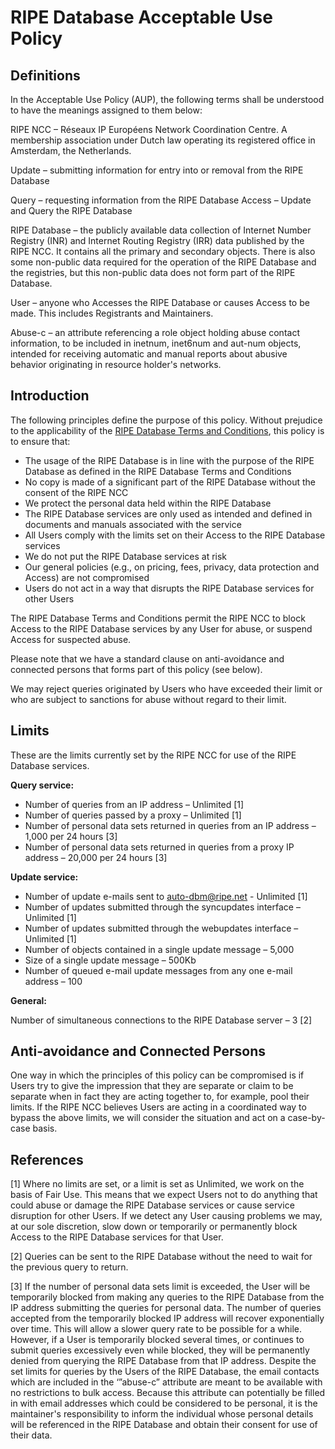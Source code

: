 # RIPE Database Acceptable Use Policy


## Definitions

In the Acceptable Use Policy (AUP), the following terms shall be understood to have the meanings assigned to them below:

RIPE NCC – Réseaux IP Européens Network Coordination Centre. A membership association under Dutch law operating its registered office in Amsterdam, the Netherlands.

Update – submitting information for entry into or removal from the RIPE Database

Query – requesting information from the RIPE Database Access – Update and Query the RIPE Database

RIPE Database – the publicly available data collection of Internet Number Registry (INR) and Internet Routing Registry (IRR) data published by the RIPE NCC. It contains all the primary and secondary objects. There is also some non-public data required for the operation of the RIPE Database and the registries, but this non-public data does not form part of the RIPE Database.

User – anyone who Accesses the RIPE Database or causes Access to be made. This includes Registrants and Maintainers.

Abuse-c – an attribute referencing a role object holding abuse contact information, to be included in inetnum, inet6num and aut-num objects, intended for receiving automatic and manual reports about abusive behavior originating in resource holder's networks.


## Introduction

The following principles define the purpose of this policy. Without prejudice to the applicability of the [RIPE Database Terms and Conditions](23.Legal-Information.md), this policy is to ensure that: 

* The usage of the RIPE Database is in line with the purpose of the RIPE Database as defined in the RIPE Database Terms and Conditions
* No copy is made of a significant part of the RIPE Database without the consent of the RIPE NCC
* We protect the personal data held within the RIPE Database
* The RIPE Database services are only used as intended and defined in documents and manuals associated with the service
* All Users comply with the limits set on their Access to the RIPE Database services
* We do not put the RIPE Database services at risk
* Our general policies (e.g., on pricing, fees, privacy, data protection and Access) are not compromised
* Users do not act in a way that disrupts the RIPE Database services for other Users

The RIPE Database Terms and Conditions permit the RIPE NCC to block Access to the RIPE Database services by any User for abuse, or suspend Access for suspected abuse.

Please note that we have a standard clause on anti-avoidance and connected persons that forms part of this policy (see below).

We may reject queries originated by Users who have exceeded their limit or who are subject to sanctions for abuse without regard to their limit.


## Limits

These are the limits currently set by the RIPE NCC for use of the RIPE Database services.

**Query service:**

* Number of queries from an IP address – Unlimited [1]
* Number of queries passed by a proxy – Unlimited [1]
* Number of personal data sets returned in queries from an IP address –
1,000 per 24 hours [3]
* Number of personal data sets returned in queries from a proxy IP
address – 20,000 per 24 hours [3]

**Update service:**

* Number of update e-mails sent to [auto-dbm@ripe.net](mailto:auto-dbm@ripe.net) - Unlimited [1]
* Number of updates submitted through the syncupdates interface – Unlimited [1]
* Number of updates submitted through the webupdates interface – Unlimited [1]
* Number of objects contained in a single update message – 5,000
* Size of a single update message – 500Kb
* Number of queued e-mail update messages from any one e-mail address – 100 

**General:**

Number of simultaneous connections to the RIPE Database server – 3 [2]


## Anti-avoidance and Connected Persons

One way in which the principles of this policy can be compromised is if Users try to give the impression that they are separate or claim to be separate when in fact they are acting together to, for example, pool their limits. If the RIPE NCC believes Users are acting in a coordinated way to bypass the above limits, we will consider the situation and act on a case-by-case basis.


## References

[1] Where no limits are set, or a limit is set as Unlimited, we work on the basis of Fair Use. This means that we expect Users not to do anything that could abuse or damage the RIPE Database services or cause service disruption for other Users. If we detect any User causing problems we may, at our sole discretion, slow down or temporarily or permanently block Access to the RIPE Database services for that User.

[2] Queries can be sent to the RIPE Database without the need to wait for the previous query to return.

[3] If the number of personal data sets limit is exceeded, the User will be temporarily blocked from making any queries to the RIPE Database from the IP address submitting the queries for personal data. The number of queries accepted from the temporarily blocked IP address will recover exponentially over time. This will allow a slower query rate to be possible for a while. However, if a User is temporarily blocked several times, or continues to submit queries excessively even while blocked, they will be permanently denied from querying the RIPE Database from that IP address. Despite the set limits for queries by the Users of the RIPE Database, the email contacts which are included in the ‘”abuse-c” attribute are meant to be available with no restrictions to bulk access. Because this attribute can potentially be filled in with email addresses which could be considered to be personal, it is the maintainer's responsibility to inform the individual whose personal details will be referenced in the RIPE Database and obtain their consent for use of their data.